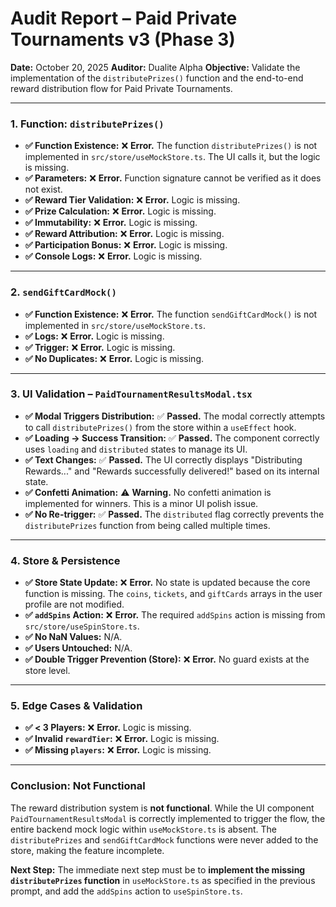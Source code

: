 # Audit Report – Paid Private Tournaments v3 (Phase 3)

**Date:** October 20, 2025
**Auditor:** Dualite Alpha
**Objective:** Validate the implementation of the `distributePrizes()` function and the end-to-end reward distribution flow for Paid Private Tournaments.

---

### 1. Function: `distributePrizes()`

- **✅ Function Existence:** ❌ **Error.** The function `distributePrizes()` is not implemented in `src/store/useMockStore.ts`. The UI calls it, but the logic is missing.
- **✅ Parameters:** ❌ **Error.** Function signature cannot be verified as it does not exist.
- **✅ Reward Tier Validation:** ❌ **Error.** Logic is missing.
- **✅ Prize Calculation:** ❌ **Error.** Logic is missing.
- **✅ Immutability:** ❌ **Error.** Logic is missing.
- **✅ Reward Attribution:** ❌ **Error.** Logic is missing.
- **✅ Participation Bonus:** ❌ **Error.** Logic is missing.
- **✅ Console Logs:** ❌ **Error.** Logic is missing.

---

### 2. `sendGiftCardMock()`

- **✅ Function Existence:** ❌ **Error.** The function `sendGiftCardMock()` is not implemented in `src/store/useMockStore.ts`.
- **✅ Logs:** ❌ **Error.** Logic is missing.
- **✅ Trigger:** ❌ **Error.** Logic is missing.
- **✅ No Duplicates:** ❌ **Error.** Logic is missing.

---

### 3. UI Validation – `PaidTournamentResultsModal.tsx`

- **✅ Modal Triggers Distribution:** ✅ **Passed.** The modal correctly attempts to call `distributePrizes()` from the store within a `useEffect` hook.
- **✅ Loading → Success Transition:** ✅ **Passed.** The component correctly uses `loading` and `distributed` states to manage its UI.
- **✅ Text Changes:** ✅ **Passed.** The UI correctly displays "Distributing Rewards..." and "Rewards successfully delivered!" based on its internal state.
- **✅ Confetti Animation:** ⚠️ **Warning.** No confetti animation is implemented for winners. This is a minor UI polish issue.
- **✅ No Re-trigger:** ✅ **Passed.** The `distributed` flag correctly prevents the `distributePrizes` function from being called multiple times.

---

### 4. Store & Persistence

- **✅ Store State Update:** ❌ **Error.** No state is updated because the core function is missing. The `coins`, `tickets`, and `giftCards` arrays in the user profile are not modified.
- **✅ `addSpins` Action:** ❌ **Error.** The required `addSpins` action is missing from `src/store/useSpinStore.ts`.
- **✅ No NaN Values:** N/A.
- **✅ Users Untouched:** N/A.
- **✅ Double Trigger Prevention (Store):** ❌ **Error.** No guard exists at the store level.

---

### 5. Edge Cases & Validation

- **✅ < 3 Players:** ❌ **Error.** Logic is missing.
- **✅ Invalid `rewardTier`:** ❌ **Error.** Logic is missing.
- **✅ Missing `players`:** ❌ **Error.** Logic is missing.

---

### Conclusion: Not Functional

The reward distribution system is **not functional**. While the UI component `PaidTournamentResultsModal` is correctly implemented to trigger the flow, the entire backend mock logic within `useMockStore.ts` is absent. The `distributePrizes` and `sendGiftCardMock` functions were never added to the store, making the feature incomplete.

**Next Step:** The immediate next step must be to **implement the missing `distributePrizes` function** in `useMockStore.ts` as specified in the previous prompt, and add the `addSpins` action to `useSpinStore.ts`.
